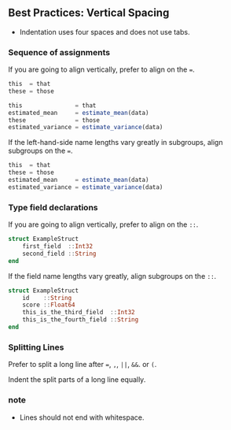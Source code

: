 ## Best Practices:  Vertical Spacing
     
- Indentation uses four spaces and does not use tabs.

### Sequence of assignments

If you are going to align vertically, prefer to align on the `=`.

```julia
this  = that
these = those
```
```julia
this               = that
estimated_mean     = estimate_mean(data)
these              = those
estimated_variance = estimate_variance(data)
```
If the left-hand-side name lengths vary greatly in subgroups, align subgroups on the `=`.
```julia
this  = that
these = those
estimated_mean     = estimate_mean(data)
estimated_variance = estimate_variance(data)
```

### Type field declarations

If you are going to align vertically, prefer to align on the `::`.

```julia
struct ExampleStruct    
    first_field  ::Int32    
    second_field ::String    
end    
```
If the field name lengths vary greatly, align subgroups on the `::`.
```julia
struct ExampleStruct    
    id    ::String    
    score ::Float64    
    this_is_the_third_field  ::Int32    
    this_is_the_fourth_field ::String    
end    
```
### Splitting Lines

Prefer to split a long line after `=`, `,`, `||`, `&&`. or `(`.

Indent the split parts of a long line equally.
  
### note

- Lines should not end with whitespace.

